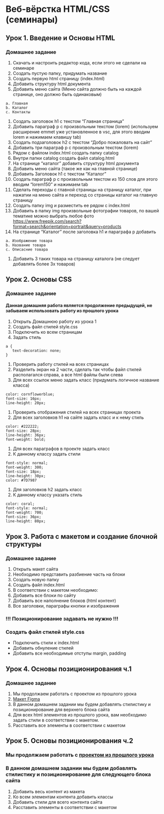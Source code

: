 # Веб-вёрстка HTML/CSS (семинары)

## Урок 1. Введение и Основы HTML

### Домашнее задание

1.  Скачать и настроить редактор кода, если этого не сделали на семинаре
2.  Создать пустую папку, придумать название
3.  Создать первую html страницу (index.html)
4.  Добавить структуру html документа
5.  Добавить меню сайта (Меню сайта должно быть на каждой странице, оно должно быть одинаковым)

```
a. Главная
b. Каталог
c. Контакты
```

1.  Создать заголовок h1 с текстом “Главная страница”
2.  Добавить параграф p с произвольным текстом (lorem) (используем расширение emmet уже установленное в vsc, для этого вводим lorem и нажимаем клавишу tab)
3.  Создать подзаголовок h2 с текстом “Добро пожаловать на сайт”
4.  Добавить три параграф p с произвольным текстом (lorem)
5.  Рядом с файлом index.html создать папку catalog
6.  Внутри папки catalog создать файл catalog.html
7.  На странице “каталог” добавить структуру html документа
8.  Добавить меню сайта (такое же как на главной странице)
9.  Добавить Заголовок h1 с текстом “Каталог”
10. Создать параграф p с произвольным текстом из 150 слов для этого вводим “lorem150” и нажимаем tab
11. Сделать переходы с главной страницы на страницу каталог, при нажатии на меню сайта и переход со страницы каталог на главную страницу
12. Создать папку img и разместить ее рядом с index.html
13. Добавить в папку img произвольные фотографии товаров, по вашей тематике можно выбрать любое фото https://www.freepik.com/search?format=search&orientation=portrait&query=products
14. На странице “Каталог” после заголовка h1 и параграфа p добавить

```
a. Изображение товара
b. Название товара
c. Описасние товара
```

1.  Добавить 3 таких товара на страницу каталога (не следует добавлять более 3х товаров)

## Урок 2. Основы CSS

### Домашнее задание

#### Данная домашняя работа является продолжение предыдущей, не забываем использовать работу из прошлого урока

1.  Открыть Домашнюю работу из урока 1
2.  Создать файл стилей style.css
3.  Подключить ко всем страницам
4.  Задать стиль

```
a {
   text-decoration: none;
}
```

1.  Проверить работу стилей на всех страницах
2.  Разделить экран на 2 части, сделать так чтобы файл стилей располагался справа, а все html файлы были слева
3.  Для всех ссылок меню задать класс (придумать логичное название класса)

```
color: cornflowerblue;
font-size: 16px;
line-height: 20px;
```

1.  Проверить отображения стилей на всех страницах проекта
2.  Для всех заголовков h1 на сайте задать класс и к нему стиль

```
color: #222222;
font-size: 28px;
line-height: 36px;
font-weight: bold;
```

1.  Для всех параграфов в проекте задать класс
2.  К данному классу задать стили

```
font-style: normal;
font-weight: 300;
font-size: 18px;
line-height: 30px;
color: #7D7987
```

1.  Для заголовков h2 задать класс
2.  К данному классу указать стиль

```
color: coral;
font-style: normal;
font-weight: 700;
font-size: 36px;
line-height: 80px;
```

## Урок 3. Работа с макетом и создание блочной структуры

### Домашнее задание

1.  Открыть макет сайта
2.  Необходимо представить разбиение часть на блоки
3.  Создать новую папку
4.  Создать файл index.html
5.  В соответствии с макетом необходимо:
6.  Добавить все блоки по сайту
7.  Добавить все наполнение блоков (html контент)
8.  Все заголовки, параграфы кнопки и изображения

### **!!! Позиционирование задавать не нужно !!!**

### Создать файл стилей style.css

- Подключить стили к index.html
- Добавить обнуление стилей
- Добавить все необходимые отступы margin, padding

## Урок 4. Основы позиционирования ч.1

### Домашнее задание

1.  Мы продолжаем работать с проектом из прошлого урока
2.  [Макет Figma](https://www.figma.com/file/mnLY69cYE5cqWM5w6n5hXx/Seo-%26-Digital-Marketing-Landing-Page?node-id=186%3A2)
3.  В данном домашнем задании мы будем добавлять стилистику и позиционирование для верхнего блока сайта
4.  Для всех html элементов из прошлого урока, вам необходимо задать стили в соответствии с макетом.
5.  Расставить все элементы в соответствии с макетом

## Урок 5. Основы позиционирования ч.2

### Мы продолжаем работать с [проектом из прошлого урока](https://www.figma.com/file/mnLY69cYE5cqWM5w6n5hXx/Seo-%26-Digital-Marketing-Landing-Page?node-id=186%3A47)

### В данном домашнем задании мы будем добавлять стилистику и позиционирование для следующего блока сайта

1.  Добавить весь контент из макета
2.  Ко всем элементам контента добавить классы
3.  Добавить стили для всего контента сайта
4.  Расставить элементы в соответствии с макетом
